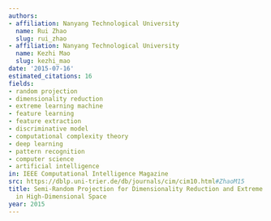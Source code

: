 ```yaml
---
authors:
- affiliation: Nanyang Technological University
  name: Rui Zhao
  slug: rui_zhao
- affiliation: Nanyang Technological University
  name: Kezhi Mao
  slug: kezhi_mao
date: '2015-07-16'
estimated_citations: 16
fields:
- random projection
- dimensionality reduction
- extreme learning machine
- feature learning
- feature extraction
- discriminative model
- computational complexity theory
- deep learning
- pattern recognition
- computer science
- artificial intelligence
in: IEEE Computational Intelligence Magazine
src: https://dblp.uni-trier.de/db/journals/cim/cim10.html#ZhaoM15
title: Semi-Random Projection for Dimensionality Reduction and Extreme Learning Machine
  in High-Dimensional Space
year: 2015
---
```

